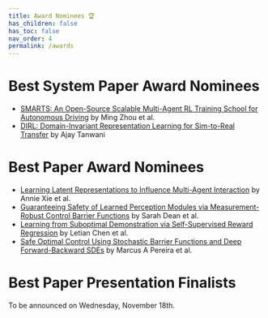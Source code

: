 ```yaml
---
title: Award Nominees 🏆 
has_children: false
has_toc: false
nav_order: 4
permalink: /awards
---
```



#  <i class="fa fa-cogs" aria-hidden="true"></i> Best System Paper Award Nominees 

<ul>
    <li> <a href="https://corlconf.github.io/corl2020/paper_53/">SMARTS: An Open-Source Scalable Multi-Agent RL Training School for Autonomous Driving</a> by Ming Zhou et al.</li>
    <li> <a href="https://corlconf.github.io/corl2020/paper_350/">DIRL: Domain-Invariant Representation Learning for Sim-to-Real Transfer</a> by Ajay Tanwani</li> 
</ul>


# <i class="fa fa-trophy" aria-hidden="true"></i> Best Paper Award Nominees 

<ul>
    <li> <a href="https://corlconf.github.io/corl2020/paper_128/">Learning Latent Representations to Influence Multi-Agent Interaction</a> by Annie Xie et al.</li>
    <li> <a href="https://corlconf.github.io/corl2020/paper_140/">Guaranteeing Safety of Learned Perception Modules via Measurement-Robust Control Barrier Functions</a> by Sarah Dean et al.</li>
    <li> <a href="https://corlconf.github.io/corl2020/paper_281/">Learning from Suboptimal Demonstration via Self-Supervised Reward Regression</a> by Letian Chen et al.</li>
    <li> <a href="https://corlconf.github.io/corl2020/paper_408/">Safe Optimal Control Using Stochastic Barrier Functions and Deep Forward-Backward SDEs</a> by Marcus A Pereira et al.</li>
</ul>


# <i class="fa fa-desktop" aria-hidden="true"></i> Best Paper Presentation Finalists

To be announced on Wednesday, November 18th.
